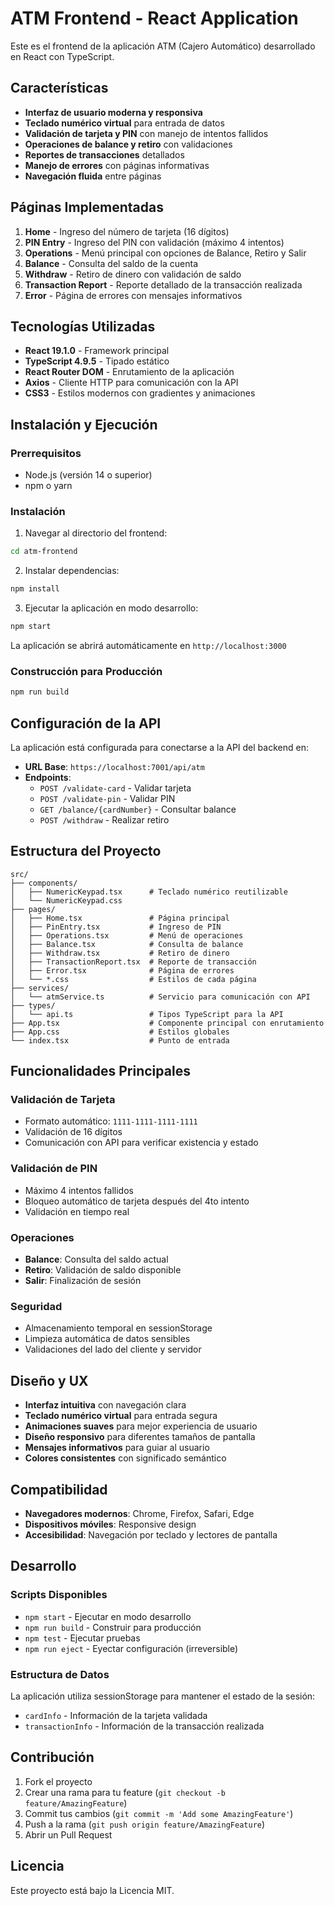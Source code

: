 # ATM Frontend - React Application

Este es el frontend de la aplicación ATM (Cajero Automático) desarrollado en React con TypeScript.

## Características

- **Interfaz de usuario moderna y responsiva**
- **Teclado numérico virtual** para entrada de datos
- **Validación de tarjeta y PIN** con manejo de intentos fallidos
- **Operaciones de balance y retiro** con validaciones
- **Reportes de transacciones** detallados
- **Manejo de errores** con páginas informativas
- **Navegación fluida** entre páginas

## Páginas Implementadas

1. **Home** - Ingreso del número de tarjeta (16 dígitos)
2. **PIN Entry** - Ingreso del PIN con validación (máximo 4 intentos)
3. **Operations** - Menú principal con opciones de Balance, Retiro y Salir
4. **Balance** - Consulta del saldo de la cuenta
5. **Withdraw** - Retiro de dinero con validación de saldo
6. **Transaction Report** - Reporte detallado de la transacción realizada
7. **Error** - Página de errores con mensajes informativos

## Tecnologías Utilizadas

- **React 19.1.0** - Framework principal
- **TypeScript 4.9.5** - Tipado estático
- **React Router DOM** - Enrutamiento de la aplicación
- **Axios** - Cliente HTTP para comunicación con la API
- **CSS3** - Estilos modernos con gradientes y animaciones

## Instalación y Ejecución

### Prerrequisitos

- Node.js (versión 14 o superior)
- npm o yarn

### Instalación

1. Navegar al directorio del frontend:
```bash
cd atm-frontend
```

2. Instalar dependencias:
```bash
npm install
```

3. Ejecutar la aplicación en modo desarrollo:
```bash
npm start
```

La aplicación se abrirá automáticamente en `http://localhost:3000`

### Construcción para Producción

```bash
npm run build
```

## Configuración de la API

La aplicación está configurada para conectarse a la API del backend en:
- **URL Base**: `https://localhost:7001/api/atm`
- **Endpoints**:
  - `POST /validate-card` - Validar tarjeta
  - `POST /validate-pin` - Validar PIN
  - `GET /balance/{cardNumber}` - Consultar balance
  - `POST /withdraw` - Realizar retiro

## Estructura del Proyecto

```
src/
├── components/
│   ├── NumericKeypad.tsx      # Teclado numérico reutilizable
│   └── NumericKeypad.css
├── pages/
│   ├── Home.tsx               # Página principal
│   ├── PinEntry.tsx           # Ingreso de PIN
│   ├── Operations.tsx         # Menú de operaciones
│   ├── Balance.tsx            # Consulta de balance
│   ├── Withdraw.tsx           # Retiro de dinero
│   ├── TransactionReport.tsx  # Reporte de transacción
│   ├── Error.tsx              # Página de errores
│   └── *.css                  # Estilos de cada página
├── services/
│   └── atmService.ts          # Servicio para comunicación con API
├── types/
│   └── api.ts                 # Tipos TypeScript para la API
├── App.tsx                    # Componente principal con enrutamiento
├── App.css                    # Estilos globales
└── index.tsx                  # Punto de entrada
```

## Funcionalidades Principales

### Validación de Tarjeta
- Formato automático: `1111-1111-1111-1111`
- Validación de 16 dígitos
- Comunicación con API para verificar existencia y estado

### Validación de PIN
- Máximo 4 intentos fallidos
- Bloqueo automático de tarjeta después del 4to intento
- Validación en tiempo real

### Operaciones
- **Balance**: Consulta del saldo actual
- **Retiro**: Validación de saldo disponible
- **Salir**: Finalización de sesión

### Seguridad
- Almacenamiento temporal en sessionStorage
- Limpieza automática de datos sensibles
- Validaciones del lado del cliente y servidor

## Diseño y UX

- **Interfaz intuitiva** con navegación clara
- **Teclado numérico virtual** para entrada segura
- **Animaciones suaves** para mejor experiencia de usuario
- **Diseño responsivo** para diferentes tamaños de pantalla
- **Mensajes informativos** para guiar al usuario
- **Colores consistentes** con significado semántico

## Compatibilidad

- **Navegadores modernos**: Chrome, Firefox, Safari, Edge
- **Dispositivos móviles**: Responsive design
- **Accesibilidad**: Navegación por teclado y lectores de pantalla

## Desarrollo

### Scripts Disponibles

- `npm start` - Ejecutar en modo desarrollo
- `npm run build` - Construir para producción
- `npm test` - Ejecutar pruebas
- `npm run eject` - Eyectar configuración (irreversible)

### Estructura de Datos

La aplicación utiliza sessionStorage para mantener el estado de la sesión:
- `cardInfo` - Información de la tarjeta validada
- `transactionInfo` - Información de la transacción realizada

## Contribución

1. Fork el proyecto
2. Crear una rama para tu feature (`git checkout -b feature/AmazingFeature`)
3. Commit tus cambios (`git commit -m 'Add some AmazingFeature'`)
4. Push a la rama (`git push origin feature/AmazingFeature`)
5. Abrir un Pull Request

## Licencia

Este proyecto está bajo la Licencia MIT.
